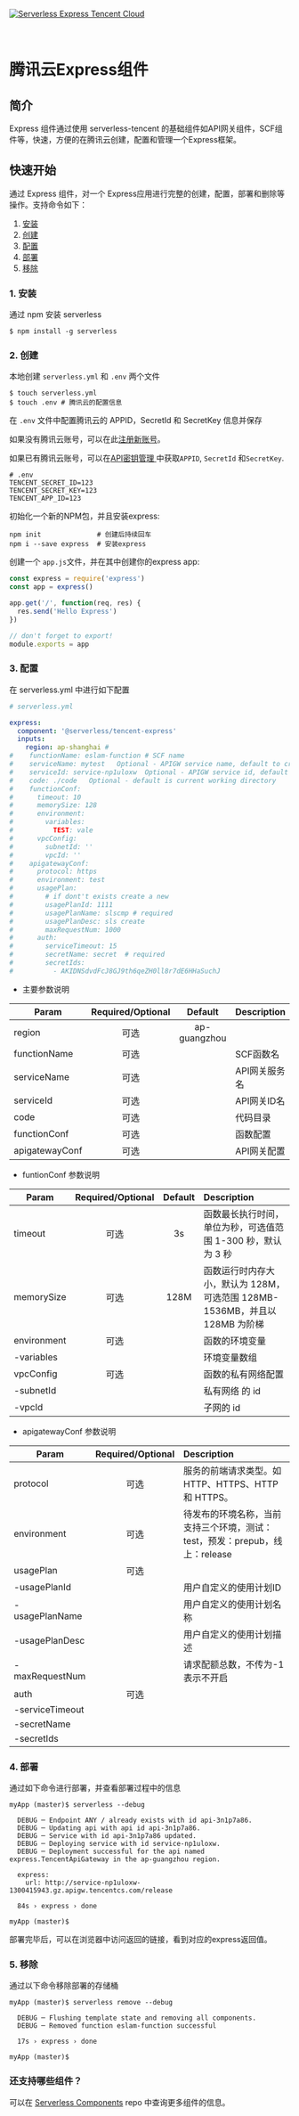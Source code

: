 [![Serverless Express Tencent Cloud](https://serverless-framework-1256773370.cos-website.ap-chengdu.myqcloud.com/component_pic/express.png)](http://serverless.com)

&nbsp;

# 腾讯云Express组件

## 简介

Express 组件通过使用 serverless-tencent 的基础组件如API网关组件，SCF组件等，快速，方便的在腾讯云创建，配置和管理一个Express框架。

## 快速开始

通过 Express 组件，对一个 Express应用进行完整的创建，配置，部署和删除等操作。支持命令如下：

1. [安装](#1-安装)
2. [创建](#2-创建)
3. [配置](#3-配置)
4. [部署](#4-部署)
5. [移除](#5-移除)

### 1. 安装

通过 npm 安装 serverless 

```console
$ npm install -g serverless
```

### 2. 创建

本地创建 `serverless.yml` 和 `.env` 两个文件

```console
$ touch serverless.yml
$ touch .env # 腾讯云的配置信息
```

在 `.env` 文件中配置腾讯云的 APPID，SecretId 和 SecretKey 信息并保存

如果没有腾讯云账号，可以在此[注册新账号](https://cloud.tencent.com/register)。

如果已有腾讯云账号，可以在[API密钥管理
](https://console.cloud.tencent.com/cam/capi)中获取`APPID`, `SecretId` 和`SecretKey`.

```
# .env
TENCENT_SECRET_ID=123
TENCENT_SECRET_KEY=123
TENCENT_APP_ID=123
```

初始化一个新的NPM包，并且安装express:
```
npm init              # 创建后持续回车
npm i --save express  # 安装express
```

创建一个 `app.js`文件，并在其中创建你的express app:
```js
const express = require('express')
const app = express()

app.get('/', function(req, res) {
  res.send('Hello Express')
})

// don't forget to export!
module.exports = app
```

### 3. 配置

在 serverless.yml 中进行如下配置

```yml
# serverless.yml

express:
  component: '@serverless/tencent-express'
  inputs:
    region: ap-shanghai # 
#    functionName: eslam-function # SCF name
#    serviceName: mytest   Optional - APIGW service name, default to create a new serivce
#    serviceId: service-np1uloxw  Optional - APIGW service id, default to create a new serivce
#    code: ./code   Optional - default is current working directory
#    functionConf:
#      timeout: 10
#      memorySize: 128
#      environment:
#        variables:
#          TEST: vale
#      vpcConfig:
#        subnetId: ''
#        vpcId: ''
#    apigatewayConf:
#      protocol: https
#      environment: test
#      usagePlan:
#        # if dont't exists create a new 
#        usagePlanId: 1111
#        usagePlanName: slscmp # required
#        usagePlanDesc: sls create
#        maxRequestNum: 1000
#      auth:
#        serviceTimeout: 15
#        secretName: secret  # required
#        secretIds:
#          - AKIDNSdvdFcJ8GJ9th6qeZH0ll8r7dE6HHaSuchJ

```

* 主要参数说明

| Param        | Required/Optional    |  Default    |  Description |
| --------     | :-----:              | :----:      |  :----      |
| region       | 可选             |ap-guangzhou |  |
| functionName | 可选             |             | SCF函数名 |
| serviceName  | 可选             |             | API网关服务名 |
| serviceId    | 可选             |             | API网关ID名 |
| code         | 可选             |             | 代码目录 |
| functionConf | 可选             |             | 函数配置 |
| apigatewayConf| 可选            |             | API网关配置 |


* funtionConf 参数说明

| Param        | Required/Optional    |  Default    |  Description |
| --------     | :-----:              | :----:      |  :----      |
| timeout      | 可选             | 3s          | 函数最长执行时间，单位为秒，可选值范围 1-300 秒，默认为 3 秒 |
| memorySize   | 可选             |128M         | 函数运行时内存大小，默认为 128M，可选范围 128MB-1536MB，并且以 128MB 为阶梯 |
| environment  | 可选             |             | 函数的环境变量 |
| -variables |                      |             | 环境变量数组 |
| vpcConfig    | 可选             |             | 函数的私有网络配置 |
| -subnetId  |                      |             | 私有网络 的 id |
| -vpcId     |                      |             | 子网的 id |

* apigatewayConf 参数说明

| Param        | Required/Optional    |   Description |
| --------     | :-----:              |  :----      |
| protocol      | 可选             |           服务的前端请求类型。如 HTTP、HTTPS、HTTP 和 HTTPS。 |
| environment   | 可选             |          待发布的环境名称，当前支持三个环境，测试：test，预发：prepub，线上：release |
| usagePlan  | 可选             |               |
| -usagePlanId |                      |              用户自定义的使用计划ID |
| -usagePlanName |                                  | 用户自定义的使用计划名称 |
| -usagePlanDesc |                                   | 用户自定义的使用计划描述 |
| -maxRequestNum |                                   | 请求配额总数，不传为-1表示不开启 |
| auth    | 可选            |               |
| -serviceTimeout  |                                   |  |
| -secretName     |                                   |  |
| -secretIds     |                                   |  |

### 4. 部署

通过如下命令进行部署，并查看部署过程中的信息

```
myApp (master)$ serverless --debug

  DEBUG ─ Endpoint ANY / already exists with id api-3n1p7a86.
  DEBUG ─ Updating api with api id api-3n1p7a86.
  DEBUG ─ Service with id api-3n1p7a86 updated.
  DEBUG ─ Deploying service with id service-np1uloxw.
  DEBUG ─ Deployment successful for the api named express.TencentApiGateway in the ap-guangzhou region.

  express:
    url: http://service-np1uloxw-1300415943.gz.apigw.tencentcs.com/release

  84s › express › done

myApp (master)$
```
部署完毕后，可以在浏览器中访问返回的链接，看到对应的express返回值。

### 5. 移除

通过以下命令移除部署的存储桶

```
myApp (master)$ serverless remove --debug

  DEBUG ─ Flushing template state and removing all components.
  DEBUG ─ Removed function eslam-function successful

  17s › express › done

myApp (master)$
```

### 还支持哪些组件？

可以在 [Serverless Components](https://github.com/serverless/components) repo 中查询更多组件的信息。
